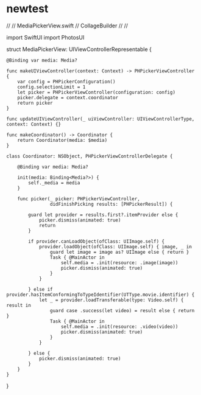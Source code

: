 # newtest
//
//  MediaPickerView.swift
//  CollageBuilder
//
//

import SwiftUI
import PhotosUI

struct MediaPickerView: UIViewControllerRepresentable {
    
    @Binding var media: Media?
    
    func makeUIViewController(context: Context) -> PHPickerViewController  {
        var config = PHPickerConfiguration()
        config.selectionLimit = 1
        let picker = PHPickerViewController(configuration: config)
        picker.delegate = context.coordinator
        return picker
    }
    
    func updateUIViewController(_ uiViewController: UIViewControllerType, context: Context) {}
    
    func makeCoordinator() -> Coordinator {
        return Coordinator(media: $media)
    }
    
    class Coordinator: NSObject, PHPickerViewControllerDelegate {
        
        @Binding var media: Media?
        
        init(media: Binding<Media?>) {
            self._media = media
        }
        
        func picker(_ picker: PHPickerViewController,
                    didFinishPicking results: [PHPickerResult]) {
            
            guard let provider = results.first?.itemProvider else {
                picker.dismiss(animated: true)
                return
            }
            
            if provider.canLoadObject(ofClass: UIImage.self) {
                provider.loadObject(ofClass: UIImage.self) { image, _ in
                    guard let image = image as? UIImage else { return }
                    Task { @MainActor in
                        self.media = .init(resource: .image(image))
                        picker.dismiss(animated: true)
                    }
                }
                
            } else if provider.hasItemConformingToTypeIdentifier(UTType.movie.identifier) {
                let _ = provider.loadTransferable(type: Video.self) { result in
                    guard case .success(let video) = result else { return }
                    Task { @MainActor in
                        self.media = .init(resource: .video(video))
                        picker.dismiss(animated: true)
                    }
                }
                
            } else {
                picker.dismiss(animated: true)
            }
        }
    }
}
